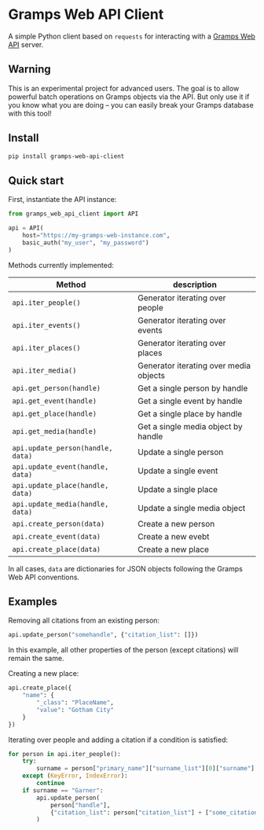 # Gramps Web API Client


A simple Python client based on `requests` for interacting with a [Gramps Web API](https://github.com/gramps-project/gramps-webapi/) server.

## Warning

This is an experimental project for advanced users. The goal is to allow powerful batch operations on Gramps objects via the API. But only use it if you know what you are doing &ndash; you can easily break your Gramps database with this tool!

## Install

```bash
pip install gramps-web-api-client
```

## Quick start

First, instantiate the API instance:

```python
from gramps_web_api_client import API

api = API(
    host="https://my-gramps-web-instance.com",
    basic_auth("my_user", "my_password")
)
```

Methods currently implemented:


| Method  | description |
| ------------- | ------------- |
| `api.iter_people()`  | Generator iterating over people  |
| `api.iter_events()`  | Generator iterating over events  |
| `api.iter_places()`  | Generator iterating over places  |
| `api.iter_media()`  | Generator iterating over media objects  |
| `api.get_person(handle)`  | Get a single person by handle  |
| `api.get_event(handle)`  | Get a single event by handle  |
| `api.get_place(handle)`  | Get a single place by handle  |
| `api.get_media(handle)`  | Get a single media object by handle  |
| `api.update_person(handle, data)`  | Update a single person  |
| `api.update_event(handle, data)`  | Update a single event  |
| `api.update_place(handle, data)`  | Update a single place |
| `api.update_media(handle, data)`  | Update a single media object |
| `api.create_person(data)`  | Create a new person  |
| `api.create_event(data)`  | Create a new evebt  |
| `api.create_place(data)`  | Create a new place  |


In all cases, `data` are dictionaries for JSON objects following the Gramps Web API conventions.

## Examples

Removing all citations from an existing person:

```python
api.update_person("somehandle", {"citation_list": []})
```

In this example, all other properties of the person (except citations) will remain the same.

Creating a new place:

```python
api.create_place({
    "name": {
        "_class": "PlaceName",
        "value": "Gotham City"
    }
})
```

Iterating over people and adding a citation if a condition is satisfied:

```python
for person in api.iter_people():
    try:
        surname = person["primary_name"]["surname_list"][0]["surname"]
    except (KeyError, IndexError):
        continue
    if surname == "Garner":
        api.update_person(
            person["handle"],
            {"citation_list": person["citation_list"] + ["some_citation_handle"]}
        )    
```